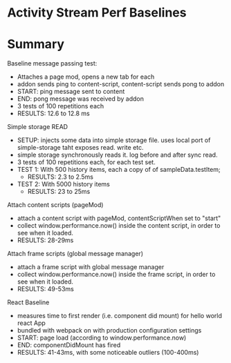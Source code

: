 # Activity Stream Perf Baselines

# Summary

Baseline message passing test:
- Attaches a page mod, opens a new tab for each
- addon sends ping to content-script, content-script sends pong to addon
- START: ping message sent to content
- END: pong message was received by addon
- 3 tests of 100 repetitions each
- RESULTS: 12.6 to 12.8 ms

Simple storage READ
- SETUP: injects some data into simple storage file. uses local port of simple-storage taht exposes read. write etc.
- simple storage synchronously reads it. log before and after sync read.
- 3 tests of 100 repetitions each, for each test set.
- TEST 1: With 500 history items, each a copy of of sampleData.testItem;
  - RESULTS: 2.3 to 2.5ms
- TEST 2: With 5000 history items
  - RESULTS: 23 to 25ms

Attach content scripts (pageMod)
- attach a content script with pageMod, contentScriptWhen set to "start"
- collect window.performance.now() inside the content script, in order to see when it loaded.
- RESULTS: 28-29ms

Attach frame scripts (global message manager)
- attach a frame script with global message manager
- collect window.performance.now() inside the frame script, in order to see when it loaded.
- RESULTS: 49-53ms

React Baseline
- measures time to first render (i.e. component did mount) for hello world react App
- bundled with webpack on with production configuration settings
- START: page load (according to window.performance.now)
- END: componentDidMount has fired
- RESULTS: 41-43ms, with some noticeable outliers (100-400ms)
